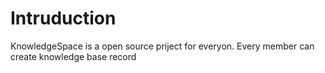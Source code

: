 # Intruduction
KnowledgeSpace is a open source priject for everyon. Every member can create knowledge base record
